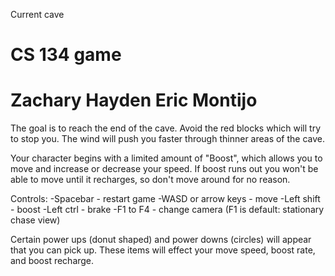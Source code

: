 Current cave

CS 134 game
=======
Zachary Hayden
Eric Montijo
=======

The goal is to reach the end of the cave.  Avoid the red blocks which will try to stop you.  The wind will push you faster through thinner areas of the cave.

Your character begins with a limited amount of "Boost", which allows you to move and increase or decrease your speed.  If boost runs out you won't be able to move until it recharges, so don't move around for no reason.

Controls:
-Spacebar - restart game
-WASD or arrow keys - move
-Left shift - boost
-Left ctrl - brake
-F1 to F4 - change camera (F1 is default: stationary chase view)

Certain power ups (donut shaped) and power downs (circles) will appear that you can pick up.  These items will effect your move speed, boost rate, and boost recharge.
